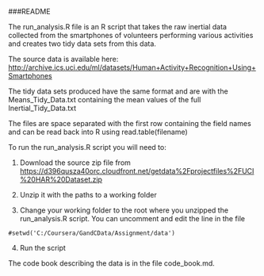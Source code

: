 ###README

The run_analysis.R file is an R script that takes the raw inertial data collected from the smartphones of volunteers performing various activities and creates two tidy data sets from this data.

The source data is available here: <http://archive.ics.uci.edu/ml/datasets/Human+Activity+Recognition+Using+Smartphones>

The tidy data sets produced have the same format and are with the Means_Tidy_Data.txt containing the mean values of the full Inertial_Tidy_Data.txt

The files are space separated with the first row containing the field names and can be read back into R
using read.table(filename)

To run the run_analysis.R script you will need to:

1. Download the source zip file from <https://d396qusza40orc.cloudfront.net/getdata%2Fprojectfiles%2FUCI%20HAR%20Dataset.zip> 

2. Unzip it with the paths to a working folder

3. Change your working folder to the root where you unzipped the run_analysis.R script.  You can uncomment and edit the line in the file
```{r}
#setwd('C:/Coursera/GandCData/Assignment/data')
```

4. Run the script

The code book describing the data is in the file code_book.md.
